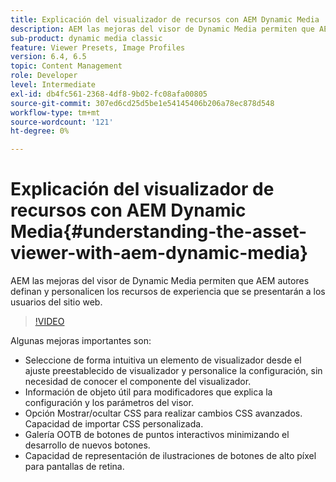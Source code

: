 ```yaml
---
title: Explicación del visualizador de recursos con AEM Dynamic Media
description: AEM las mejoras del visor de Dynamic Media permiten que AEM autores definan y personalicen los recursos de experiencia que se presentarán a los usuarios del sitio web.
sub-product: dynamic media classic
feature: Viewer Presets, Image Profiles
version: 6.4, 6.5
topic: Content Management
role: Developer
level: Intermediate
exl-id: db4fc561-2368-4df8-9b02-fc08afa00805
source-git-commit: 307ed6cd25d5be1e54145406b206a78ec878d548
workflow-type: tm+mt
source-wordcount: '121'
ht-degree: 0%

---
```


# Explicación del visualizador de recursos con AEM Dynamic Media{#understanding-the-asset-viewer-with-aem-dynamic-media}

AEM las mejoras del visor de Dynamic Media permiten que AEM autores definan y personalicen los recursos de experiencia que se presentarán a los usuarios del sitio web.

>[!VIDEO](https://video.tv.adobe.com/v/17783/?quality=9&learn=on)

Algunas mejoras importantes son:

* Seleccione de forma intuitiva un elemento de visualizador desde el ajuste preestablecido de visualizador y personalice la configuración, sin necesidad de conocer el componente del visualizador.
* Información de objeto útil para modificadores que explica la configuración y los parámetros del visor.
* Opción Mostrar/ocultar CSS para realizar cambios CSS avanzados. Capacidad de importar CSS personalizada.
* Galería OOTB de botones de puntos interactivos minimizando el desarrollo de nuevos botones.
* Capacidad de representación de ilustraciones de botones de alto píxel para pantallas de retina.
